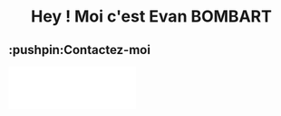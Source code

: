 <h1 align='center'> Hey ! Moi c'est Evan BOMBART </h1>

<h2>:pushpin:Contactez-moi</h2>
<div id='media-link' style='display:flex;'>
  <img src='linkedin.png' width='75px' height='auto'>
  <img src='github.png' width='75px' height='auto'>
  <img src='web.png' width='75px' height='auto'>
</div>
